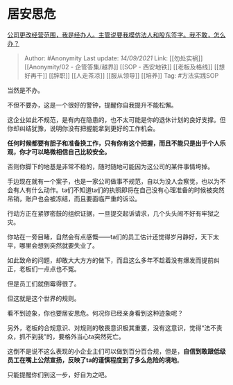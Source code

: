 # 居安思危
[公司更改经营范围，我是经办人。主管说要我模仿法人和股东签字。我不敢，怎么办？](https://www.zhihu.com/question/486546897/answer/2120192570)

> Author: #Anonymity 
> Last update: *14/09/2021* 
> Link: [[勿处实祸]]  [[Anonymity/02 - 企管答集/越界]] [[SOP - 西安地铁]] [[老板及格线]] [[想好再干]] [[辞职]] [[人走茶凉]] [[服从领导]] [[培养]] 
> Tag: #方法实践SOP  

当然是不办。

不但不要办，这是一个很好的警钟，提醒你自我提升不能松懈。

这企业如此不规范，是有内在隐患的，也不太可能是你的退休计划的良好支撑。但你却纠结犹豫，说明你没有把握能拿到更好的工作机会。

**任何时候都要有胆子和准备换工作，只有你有这个把握，而且不能只是出于个人乐观，你才可以略微相信自己比较安全。**

否则你脚下的地基是非常不稳的，随时随地可能因为这公司的某件事情垮掉。

手边现在就有一个案子，也是一家公司做事不规范，自以为没人会察觉，也以为不会有人有什么动作。ta们不知道ta们的执照即将在自己没有心理准备的时候被突然吊销，账户也会被冻结，而且要面临严重的诉讼。

行动方正在紧锣密鼓的组织证据，一旦提交起诉请求，几个头头闹不好有牢狱之灾。

你站在一旁目睹，自然会有点感慨——ta们的员工估计还觉得岁月静好，天下太平，哪里会想到突然就要失业了。

如此致命的问题，却敢大大方方的做下，而且这么多年不趁着没有爆发而提前纠正，老板们一点点也不冤。

但是员工们就倒霉得很了。

但这就是这个世界的规则。

看不到迹象，你也要居安思危。何况你已经亲身看到这种迹象呢？

另外，老板的合规意识、对规则的敬畏意识极其重要，没有这意识，觉得“法不责众，抓不到我”的，要格外当心ta突然死亡。

这倒不是说不这么表现的小企业主们可以做到百分百合规，但是，**自信到敢跟低级员工在嘴上公然宣扬，反映了ta的谨慎程度到了多么危险的境地**。

只能提醒你们到这一步，好自为之吧。